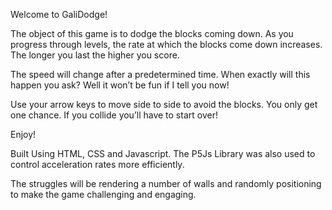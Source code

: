  Welcome to GaliDodge!

The object of this game is to dodge the blocks coming down. As you progress through levels, the rate at which the blocks come down increases. The longer you last the higher you score. 

The speed will change after a predetermined time. When exactly will this happen you ask? Well it won’t be fun if I tell you now! 

Use your arrow keys to move side to side to avoid the blocks. You only get one chance. If you collide you’ll have to start over!

Enjoy! 

Built Using HTML, CSS and Javascript.
The P5Js Library was also used to control acceleration rates more efficiently.

The struggles will be rendering a number of walls and randomly positioning to make the game challenging and engaging.


